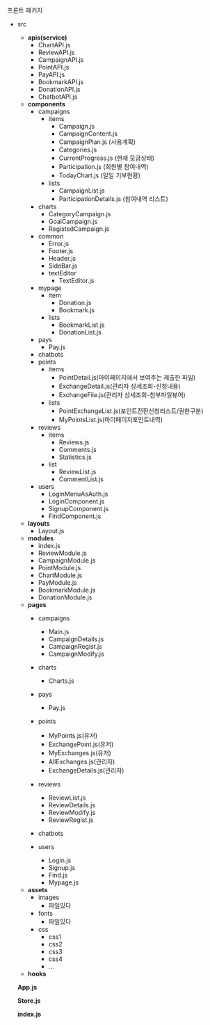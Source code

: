 프론트 패키지

- src
    - **apis(service)**
        - ChartAPI.js
        - ReviewAPI.js
        - CampaignAPI.js
        - PointAPI.js
        - PayAPI.js
        - BookmarkAPI.js
        - DonationAPI.js
        - ChatbotAPI.js
    - **components**
        - campaigns
            - items
                - Campaign.js
                - CampaignContent.js
                - CampaignPlan.js (사용계획)
                - Categories.js
                - CurrentProgress.js (현재 모금상태)
                - Participation.js (회원별 참여내역)
                - TodayChart.js (일일 기부현황)
            - lists
                - CampaignList.js
                - ParticipationDetails.js (참여내역 리스트)
        - charts
            - CategoryCampaign.js
            - GoalCampaign.js
            - RegistedCampaign.js
        - common
            - Error.js
            - Footer.js
            - Header.js
            - SideBar.js
            - textEditor
                - TextEditor.js
        - mypage
            - item
                - Donation.js
                - Bookmark.js
            - lists
                - BookmarkList.js
                - DonationList.js
        - pays
            - Pay.js
        - chatbots
        - points
            - items
                - PointDetail.js(마이페이지에서 보여주는 제출한 파일)
                - ExchangeDetail.js(관리자 상세조회-신청내용)
                - ExchangeFile.js(관리자 상세조회-첨부파일뷰어)
            - lists
                - PointExchangeList.js(포인트전환신청리스트/권한구분)
                - MyPointsList.js(마이페이지포인트내역)
        - reviews
            - items
                - Reviews.js
                - Comments.js
                - Statistics.js
            - list
                - ReviewList.js
                - CommentList.js
        - users
            - LoginMenuAsAuth.js
            - LoginComponent.js
            - SignupComponent.js
            - FindComponent.js
    - **layouts**
        - Layout.js
    - **modules**
        - index.js
        - ReviewModule.js
        - CampaignModule.js
        - PointModule.js
        - ChartModule.js
        - PayModule.js
        - BookmarkModule.js
        - DonationModule.js
    - **pages**
        - campaigns
            - Main.js
            - CampaignDetails.js
            - CampaignRegist.js
            - CampaignModify.js
        - charts
            - Charts.js
        - pays
            - Pay.js
        - points
            - MyPoints.js(유저)
            - ExchangePoint.js(유저)
            - MyExchanges.js(유저)
            - AllExchanges.js(관리자)
            - ExchangeDetails.js(관리자)
        - reviews
            - ReviewList.js
            - ReviewDetails.js
            - ReviewModify.js
            - ReviewRegist.js
        - chatbots
            
            
        - users
            - Login.js
            - Signup.js
            - Find.js
            - Mypage.js
    - **assets**
        - images
            - 파일있다
        - fonts
            - 파일있다
        - css
            - css1
            - css2
            - css3
            - css4
            - …
    - **hooks**
    
    **App.js**
    
    **Store.js**
    
    **index.js**